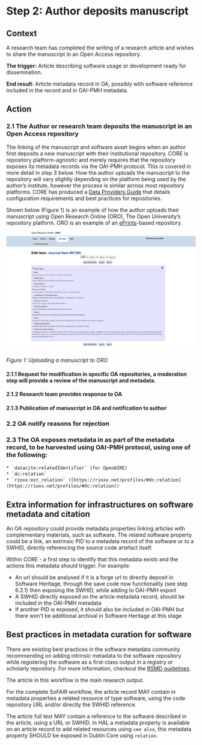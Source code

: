 # Step 2: Author deposits manuscript 

## Context

A research team has completed the writing of a research article and wishes to share the manuscript in an Open Access repository. 

**The trigger:** Article describing software usage or development ready for dissemination. 

**End result**: Article metadata record in OA, possibly with software reference included in the record and in OAI-PMH metadata. 


## Action

### 2.1 The Author or research team deposits the manuscript in an Open Access repository

The linking of the manuscript and software asset begins when an author first deposits a new manuscript with their institutional repository. CORE is repository platform-agnostic and merely requires that the repository exposes its metadata records via the OAI-PMH protocol. This is covered in more detail in step 3 below. How the author uploads the manuscript to the repository will vary slightly depending on the platform being used by the author’s institute, however the process is similar across most repository platforms. CORE has produced a [Data Providers Guide](https://core.ac.uk/documentation/data-providers-guide) that details configuration requirements and best practices for repositories.  

Shown below (Figure 1) is an example of how the author uploads their manuscript using Open Research Online (ORO), The Open University’s repository platform. ORO is an example of an [ePrints](https://eprints.soton.ac.uk/256840/)-based repository.

![Uploading a manuscript to ORO](img/example-upload.png)

*Figure 1: Uploading a manuscript to ORO*

#### 2.1.1 Request for modification in specific OA repositories, a moderation step will provide a review of the manuscript and metadata.

#### 2.1.2 Research team provides response to OA

#### 2.1.3 Publication of manuscript in OA and notification to author

### 2.2 OA notify reasons for rejection

### 2.3 The OA exposes metadata in as part of the metadata record, to be harvested using OAI-PMH protocol, using one of the following:

    * `datacite:relatedIdentifier` (for OpenAIRE) 
    * `dc:relation` 
    * `rioxx:ext_relation` ([https://rioxx.net/profiles/#dc:relation](https://rioxx.net/profiles/#dc:relation))

## Extra information for infrastructures on software metadata and citation 

An OA repository could provide metadata properties linking articles with complementary materials, such as software. The related software property could be a link, an extrinsic PID to a metadata record of the software or to a SWHID, directly referencing the source code artefact itself.  

Within CORE - a first step to identify that this metadata exists and the actions this metadata should trigger. For example:

* An url should be analysed if it is a forge url to directly deposit in Software Heritage, through the save code now functionality (see step 6.2.1) then exposing the SWHID, while adding to OAI-PMH export
* A SWHID directly exposed on the article metadata record, should be included in the OAI-PMH metadata
* If another PID is exposed, it should also be included in OAI-PMH but there won’t be additional archival in Software Heritage at this stage

## Best practices in metadata curation for software 

There are existing best practices in the software metadata community recommending on adding intrinsic metadata to the software repository while registering the software as a first-class output in a registry or scholarly repository. For more information, checkout the [RSMD guidelines](https://fair-impact.github.io/RSMD-guidelines/).

The article in this workflow is the main research output. 

For the complete SoFAIR workflow, the article record MAY contain in metadata properties a related resource of type software, using the code repository URL and/or directly the SWHID reference. 

The article full text MAY contain a reference to the software described in the article, using a URL or SWHID. In HAL a metadata property is available on an article record to add related resources using `see also`, this metadata property SHOULD be exposed in Dublin Core using `relation`. 
